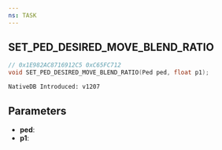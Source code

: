 ```yaml
---
ns: TASK
---
```

## SET_PED_DESIRED_MOVE_BLEND_RATIO

```c
// 0x1E982AC8716912C5 0xC65FC712
void SET_PED_DESIRED_MOVE_BLEND_RATIO(Ped ped, float p1);
```

```
NativeDB Introduced: v1207
```

## Parameters
* **ped**:
* **p1**:
